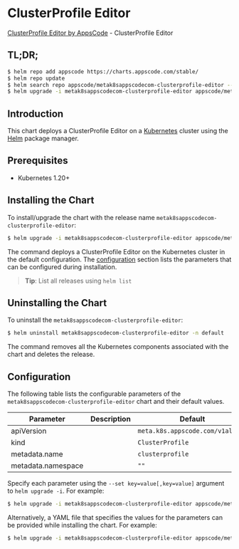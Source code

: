 # ClusterProfile Editor

[ClusterProfile Editor by AppsCode](https://appscode.com) - ClusterProfile Editor

## TL;DR;

```bash
$ helm repo add appscode https://charts.appscode.com/stable/
$ helm repo update
$ helm search repo appscode/metak8sappscodecom-clusterprofile-editor --version=v0.27.0
$ helm upgrade -i metak8sappscodecom-clusterprofile-editor appscode/metak8sappscodecom-clusterprofile-editor -n default --create-namespace --version=v0.27.0
```

## Introduction

This chart deploys a ClusterProfile Editor on a [Kubernetes](http://kubernetes.io) cluster using the [Helm](https://helm.sh) package manager.

## Prerequisites

- Kubernetes 1.20+

## Installing the Chart

To install/upgrade the chart with the release name `metak8sappscodecom-clusterprofile-editor`:

```bash
$ helm upgrade -i metak8sappscodecom-clusterprofile-editor appscode/metak8sappscodecom-clusterprofile-editor -n default --create-namespace --version=v0.27.0
```

The command deploys a ClusterProfile Editor on the Kubernetes cluster in the default configuration. The [configuration](#configuration) section lists the parameters that can be configured during installation.

> **Tip**: List all releases using `helm list`

## Uninstalling the Chart

To uninstall the `metak8sappscodecom-clusterprofile-editor`:

```bash
$ helm uninstall metak8sappscodecom-clusterprofile-editor -n default
```

The command removes all the Kubernetes components associated with the chart and deletes the release.

## Configuration

The following table lists the configurable parameters of the `metak8sappscodecom-clusterprofile-editor` chart and their default values.

|     Parameter      | Description |                   Default                   |
|--------------------|-------------|---------------------------------------------|
| apiVersion         |             | <code>meta.k8s.appscode.com/v1alpha1</code> |
| kind               |             | <code>ClusterProfile</code>                 |
| metadata.name      |             | <code>clusterprofile</code>                 |
| metadata.namespace |             | <code>""</code>                             |


Specify each parameter using the `--set key=value[,key=value]` argument to `helm upgrade -i`. For example:

```bash
$ helm upgrade -i metak8sappscodecom-clusterprofile-editor appscode/metak8sappscodecom-clusterprofile-editor -n default --create-namespace --version=v0.27.0 --set apiVersion=meta.k8s.appscode.com/v1alpha1
```

Alternatively, a YAML file that specifies the values for the parameters can be provided while
installing the chart. For example:

```bash
$ helm upgrade -i metak8sappscodecom-clusterprofile-editor appscode/metak8sappscodecom-clusterprofile-editor -n default --create-namespace --version=v0.27.0 --values values.yaml
```

